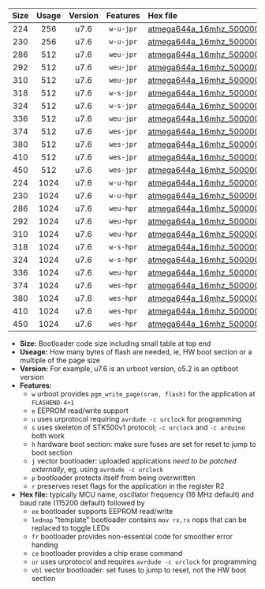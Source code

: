 |Size|Usage|Version|Features|Hex file|
|:-:|:-:|:-:|:-:|:--|
|224|256|u7.6|`w-u-jpr`|[atmega644a_16mhz_500000bps_ur_vbl.hex](https://raw.githubusercontent.com/stefanrueger/urboot/main//atmega644a_16mhz_500000bps_ur_vbl.hex)|
|230|256|u7.6|`w-u-jpr`|[atmega644a_16mhz_500000bps_lednop_ur_vbl.hex](https://raw.githubusercontent.com/stefanrueger/urboot/main//atmega644a_16mhz_500000bps_lednop_ur_vbl.hex)|
|286|512|u7.6|`weu-jpr`|[atmega644a_16mhz_500000bps_ee_ur_vbl.hex](https://raw.githubusercontent.com/stefanrueger/urboot/main//atmega644a_16mhz_500000bps_ee_ur_vbl.hex)|
|292|512|u7.6|`weu-jpr`|[atmega644a_16mhz_500000bps_ee_lednop_ur_vbl.hex](https://raw.githubusercontent.com/stefanrueger/urboot/main//atmega644a_16mhz_500000bps_ee_lednop_ur_vbl.hex)|
|310|512|u7.6|`weu-jpr`|[atmega644a_16mhz_500000bps_ee_lednop_fr_ur_vbl.hex](https://raw.githubusercontent.com/stefanrueger/urboot/main//atmega644a_16mhz_500000bps_ee_lednop_fr_ur_vbl.hex)|
|318|512|u7.6|`w-s-jpr`|[atmega644a_16mhz_500000bps_vbl.hex](https://raw.githubusercontent.com/stefanrueger/urboot/main//atmega644a_16mhz_500000bps_vbl.hex)|
|324|512|u7.6|`w-s-jpr`|[atmega644a_16mhz_500000bps_lednop_vbl.hex](https://raw.githubusercontent.com/stefanrueger/urboot/main//atmega644a_16mhz_500000bps_lednop_vbl.hex)|
|336|512|u7.6|`weu-jpr`|[atmega644a_16mhz_500000bps_ee_lednop_fr_ce_ur_vbl.hex](https://raw.githubusercontent.com/stefanrueger/urboot/main//atmega644a_16mhz_500000bps_ee_lednop_fr_ce_ur_vbl.hex)|
|374|512|u7.6|`wes-jpr`|[atmega644a_16mhz_500000bps_ee_vbl.hex](https://raw.githubusercontent.com/stefanrueger/urboot/main//atmega644a_16mhz_500000bps_ee_vbl.hex)|
|380|512|u7.6|`wes-jpr`|[atmega644a_16mhz_500000bps_ee_lednop_vbl.hex](https://raw.githubusercontent.com/stefanrueger/urboot/main//atmega644a_16mhz_500000bps_ee_lednop_vbl.hex)|
|410|512|u7.6|`wes-jpr`|[atmega644a_16mhz_500000bps_ee_lednop_fr_vbl.hex](https://raw.githubusercontent.com/stefanrueger/urboot/main//atmega644a_16mhz_500000bps_ee_lednop_fr_vbl.hex)|
|450|512|u7.6|`wes-jpr`|[atmega644a_16mhz_500000bps_ee_lednop_fr_ce_vbl.hex](https://raw.githubusercontent.com/stefanrueger/urboot/main//atmega644a_16mhz_500000bps_ee_lednop_fr_ce_vbl.hex)|
|224|1024|u7.6|`w-u-hpr`|[atmega644a_16mhz_500000bps_ur.hex](https://raw.githubusercontent.com/stefanrueger/urboot/main//atmega644a_16mhz_500000bps_ur.hex)|
|230|1024|u7.6|`w-u-hpr`|[atmega644a_16mhz_500000bps_lednop_ur.hex](https://raw.githubusercontent.com/stefanrueger/urboot/main//atmega644a_16mhz_500000bps_lednop_ur.hex)|
|286|1024|u7.6|`weu-hpr`|[atmega644a_16mhz_500000bps_ee_ur.hex](https://raw.githubusercontent.com/stefanrueger/urboot/main//atmega644a_16mhz_500000bps_ee_ur.hex)|
|292|1024|u7.6|`weu-hpr`|[atmega644a_16mhz_500000bps_ee_lednop_ur.hex](https://raw.githubusercontent.com/stefanrueger/urboot/main//atmega644a_16mhz_500000bps_ee_lednop_ur.hex)|
|310|1024|u7.6|`weu-hpr`|[atmega644a_16mhz_500000bps_ee_lednop_fr_ur.hex](https://raw.githubusercontent.com/stefanrueger/urboot/main//atmega644a_16mhz_500000bps_ee_lednop_fr_ur.hex)|
|318|1024|u7.6|`w-s-hpr`|[atmega644a_16mhz_500000bps.hex](https://raw.githubusercontent.com/stefanrueger/urboot/main//atmega644a_16mhz_500000bps.hex)|
|324|1024|u7.6|`w-s-hpr`|[atmega644a_16mhz_500000bps_lednop.hex](https://raw.githubusercontent.com/stefanrueger/urboot/main//atmega644a_16mhz_500000bps_lednop.hex)|
|336|1024|u7.6|`weu-hpr`|[atmega644a_16mhz_500000bps_ee_lednop_fr_ce_ur.hex](https://raw.githubusercontent.com/stefanrueger/urboot/main//atmega644a_16mhz_500000bps_ee_lednop_fr_ce_ur.hex)|
|374|1024|u7.6|`wes-hpr`|[atmega644a_16mhz_500000bps_ee.hex](https://raw.githubusercontent.com/stefanrueger/urboot/main//atmega644a_16mhz_500000bps_ee.hex)|
|380|1024|u7.6|`wes-hpr`|[atmega644a_16mhz_500000bps_ee_lednop.hex](https://raw.githubusercontent.com/stefanrueger/urboot/main//atmega644a_16mhz_500000bps_ee_lednop.hex)|
|410|1024|u7.6|`wes-hpr`|[atmega644a_16mhz_500000bps_ee_lednop_fr.hex](https://raw.githubusercontent.com/stefanrueger/urboot/main//atmega644a_16mhz_500000bps_ee_lednop_fr.hex)|
|450|1024|u7.6|`wes-hpr`|[atmega644a_16mhz_500000bps_ee_lednop_fr_ce.hex](https://raw.githubusercontent.com/stefanrueger/urboot/main//atmega644a_16mhz_500000bps_ee_lednop_fr_ce.hex)|

- **Size:** Bootloader code size including small table at top end
- **Useage:** How many bytes of flash are needed, ie, HW boot section or a multiple of the page size
- **Version:** For example, u7.6 is an urboot version, o5.2 is an optiboot version
- **Features:**
  + `w` urboot provides `pgm_write_page(sram, flash)` for the application at `FLASHEND-4+1`
  + `e` EEPROM read/write support
  + `u` uses urprotocol requiring `avrdude -c urclock` for programming
  + `s` uses skeleton of STK500v1 protocol; `-c urclock` and `-c arduino` both work
  + `h` hardware boot section: make sure fuses are set for reset to jump to boot section
  + `j` vector bootloader: uploaded applications *need to be patched externally*, eg, using `avrdude -c urclock`
  + `p` bootloader protects itself from being overwritten
  + `r` preserves reset flags for the application in the register R2
- **Hex file:** typically MCU name, oscillator frequency (16 MHz default) and baud rate (115200 default) followed by
  + `ee` bootloader supports EEPROM read/write
  + `lednop` "template" bootloader contains `mov rx,rx` nops that can be replaced to toggle LEDs
  + `fr` bootloader provides non-essential code for smoother error handing
  + `ce` bootloader provides a chip erase command
  + `ur` uses urprotocol and requires `avrdude -c urclock` for programming
  + `vbl` vector bootloader: set fuses to jump to reset, not the HW boot section
